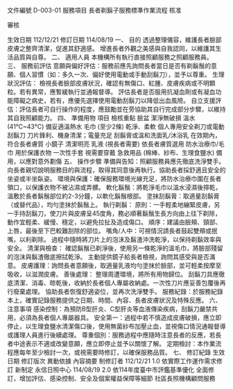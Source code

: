 
文件編號
D-003-01
服務項目
長者剃鬍子服務標準作業流程
核准

審核

生效日期
112/12/21
修訂日期
114/08/19
一、 目的
透過整理儀容，維護長者臉部皮膚之整齊清潔，促進其舒適感。
增進長者外觀之美感與自我認同，以維護其生活品質與自尊。
二、 適用人員
本機構所有執行直接照顧服務之照顧服務員。
三、 服務前評估
意願與偏好評估：服務前應先詢問長者當日是否有剃鬍鬚的意願、個人習慣（如：多久一次、偏好使用電動或手動刮鬍刀），並予以尊重。
生理狀況評估：
檢視長者臉部皮膚狀況，確認有無傷口、紅腫、皮膚疾病或不明顆粒。若有異常，應暫緩執行並通報督導。
評估長者是否服用抗凝血劑或有凝血功能障礙之病史，若有，應優先選擇使用電動刮鬍刀以降低出血風險。
自立支援評估：評估長者可自行操作的程度，應鼓勵並在旁協助其自行完成部分步驟，以維持其自我照顧能力。
四、 準備用物
項目
檢核重點
臉盆
潔淨無破損
溫水 (41℃~43℃)
備妥適溫熱水
毛巾 (至少2條)
乾淨、柔軟
個人專用安全剃刀或電動刮鬍刀
刀片鋒利、機身清潔；電量充足
刮鬍膏或溫和洗面乳/沐浴乳
在效期內，符合長者膚質
小鏡子
清潔明亮
乳液 (視長者需要)
依長者膚質選用
防水治療巾/毛巾
用於保護衣物
一次性手套
視需要穿戴
急救用品 (棉棒、紗布、生理食鹽水)
備用，以應對意外劃傷
五、 操作步驟
準備與告知：照顧服務員應先徹底洗淨雙手。向長者親切說明服務目的與流程，取得其同意後再執行。協助長者採舒適且安全的坐姿或半坐臥姿。
環境與保護：確保服務環境光線充足，將防水治療巾圍在長者領口，以保護衣物不被沾濕或弄髒。
軟化鬍鬚：將乾淨毛巾以溫水浸濕後擰乾，溫敷於長者鬍鬚部位約2-3分鐘，以軟化鬍鬚根部。
塗抹刮鬍膏：取適量刮鬍膏（或替代品），均勻塗抹於鬍鬚上。
執行剃鬍：
原則：一手輕柔地繃緊皮膚，另一手持刮鬍刀，使刀片與皮膚呈45度角，務必順著鬍鬚生長方向由上往下剃除，動作宜輕柔、緩慢、穩定，以避免拉扯及造成傷口。
順序：建議由臉頰、頸部、上唇，最後至下巴較難刮除的部位。
嘴角/人中：可視情況請長者鼓起雙頰或抿嘴，以利剃除。
過程中隨時將刀片上的泡沫及鬍渣沖洗乾淨，以保持剃鬍效率與安全。
清潔與檢查：
確認鬍鬚已剃淨後，使用另一條乾淨的溫毛巾，將臉部殘留的泡沫與鬍渣徹底擦拭乾淨。
主動提供鏡子給長者檢視，詢問其感受與是否滿意。
皮膚護理：詢問長者意願後，取適量乳液均勻塗抹於臉部，並可輕柔按摩至吸收，以滋潤皮膚。
善後處理：
整理周遭環境，將所有用物歸位。
刮鬍刀具應徹底清潔、消毒、晾乾後，收納於長者個人專屬收納處。一次性刀片應妥善包覆後再行廢棄處理。
協助長者恢復舒適姿位，並再次洗淨雙手。
服務紀錄：於服務紀錄本上，確實記錄服務提供之日期、時間、內容、長者皮膚狀況及特殊反應。
六、 注意事項
感染控制：為預防B型肝炎、C型肝炎等血液傳染疾病，刮鬍刀嚴禁共用，必須為長者個人專屬器具。
安全第一：過程中若不慎造成皮膚破損，應立即停止，以生理食鹽水清潔傷口後，使用無菌紗布加壓止血，並視傷口情況通報督導或護理人員進行後續處理。
尊重個別：服務過程中應隨時注意長者的反應，若長者中途表示不適或改變意願，應立即停止並予以關懷了解。
定期檢討：本作業流程應每年至少檢討一次，或視需要時修訂，以確保服務品質。
七、 修訂紀錄
生效日期
修訂版次
異動依據
內容摘要
制修訂者
112/12/21
1.0
依實際工作運作需求修訂
新制定
永信日照中心
114/08/19
2.0
依114年度臺中市評鑑基準優化
全面修訂，增加評估、感染控制、安全及個案權益保障等細節
社區長照機構顧問服務
